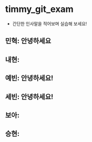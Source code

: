# timmy_git_exam

- 간단한 인사말을 적어보며 실습해 보세요!

## 민혁: 안녕하세요

## 내현:

## 예빈: 안녕하세요!

## 세빈: 안녕하세요!

## 보아:

## 승현:
